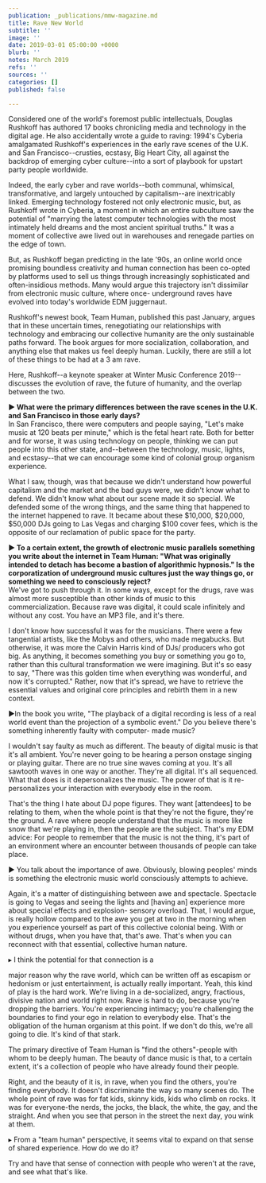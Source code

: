 ```yaml
---
publication: _publications/mmw-magazine.md
title: Rave New World
subtitle: ''
image: ''
date: 2019-03-01 05:00:00 +0000
blurb: ''
notes: March 2019
refs: ''
sources: ''
categories: []
published: false

---
```

Considered one of the world's foremost public intellectuals, Douglas Rushkoff has authored 17 books chronicling media and technology in the digital age. He also accidentally wrote a guide to raving: 1994's Cyberia amalgamated Rushkoff's experiences in the early rave scenes of the U.K. and San Francisco--crusties, ecstasy, Big Heart City, all against the backdrop of emerging cyber culture--into a sort of playbook for upstart party people worldwide.

Indeed, the early cyber and rave worlds--both communal, whimsical, transformative, and largely untouched by capitalism--are inextricably linked. Emerging technology fostered not only electronic music, but, as Rushkoff wrote in Cyberia, a moment in which an entire subculture saw the potential of "marrying the latest computer technologies with the most intimately held dreams and the most ancient spiritual truths." It was a moment of collective awe lived out in warehouses and renegade parties on the edge of town.

But, as Rushkoff began predicting in the late '90s, an online world once promising boundless creativity and human connection has been co-opted by platforms used to sell us things through increasingly sophisticated and often-insidious methods. Many would argue this trajectory isn't dissimilar from electronic music culture, where once- underground raves have evolved into today's worldwide EDM juggernaut.

Rushkoff's newest book, Team Human, published this past January, argues that in these uncertain times, renegotiating our relationships with technology and embracing our collective humanity are the only sustainable paths forward. The book argues for more socialization, collaboration, and anything else that makes us feel deeply human. Luckily, there are still a lot of these things to be had at a 3 am rave.

Here, Rushkoff--a keynote speaker at Winter Music Conference 2019--discusses the evolution of rave, the future of humanity, and the overlap between the two.

**► What were the primary differences between the rave scenes in the U.K. and San Francisco in those early days?**  
In San Francisco, there were computers and people saying, "Let's make music at 120 beats per minute," which is the fetal heart rate. Both for better and for worse, it was using technology on people, thinking we can put people into this other state, and--between the technology, music, lights, and ecstasy--that we can encourage some kind of colonial group organism experience.

What I saw, though, was that because we didn't understand how powerful capitalism and the market and the bad guys were, we didn't know what to defend. We didn't know what about our scene made it so special. We defended some of the wrong things, and the same thing that happened to the internet happened to rave. It became about these $10,000, $20,000, $50,000 DJs going to Las Vegas and charging $100 cover fees, which is the opposite of our reclamation of public space for the party.

**► To a certain extent, the growth of electronic music parallels something you write about the internet in Team Human: "What was originally intended to detach has become a bastion of algorithmic hypnosis." Is the corporatization of underground music cultures just the way things go, or something we need to consciously reject?**  
We've got to push through it. In some ways, except for the drugs, rave was almost more susceptible than other kinds of music to this commercialization. Because rave was digital, it could scale infinitely and without any cost. You have an MP3 file, and it's there.

I don't know how successful it was for the musicians. There were a few tangential artists, like the Mobys and others, who made megabucks. But otherwise, it was more the Calvin Harris kind of DJs/ producers who got big. As anything, it becomes something you buy or something you go to, rather than this cultural transformation we were imagining. But it's so easy to say, "There was this golden time when everything was wonderful, and now it's corrupted." Rather, now that it's spread, we have to retrieve the essential values and original core principles and rebirth them in a new context.

►In the book you write, "The playback of a digital recording is less of a real world event than the projection of a symbolic event." Do you believe there's something inherently faulty with computer- made music?

I wouldn't say faulty as much as different. The beauty of digital music is that it's all ambient. You're never going to be hearing a person onstage singing or playing guitar. There are no true sine waves coming at you. It's all sawtooth waves in one way or another. They're all digital. It's all sequenced. What that does is it depersonalizes the music. The power of that is it re-personalizes your interaction with everybody else in the room.

That's the thing I hate about DJ pope figures. They want \[attendees\] to be relating to them, when the whole point is that they're not the figure, they're the ground. A rave where people understand that the music is more like snow that we're playing in, then the people are the subject. That's my EDM advice: For people to remember that the music is not the thing, it's part of an environment where an encounter between thousands of people can take place.

► You talk about the importance of awe. Obviously, blowing peoples' minds is something the electronic music world consciously attempts to achieve.

Again, it's a matter of distinguishing between awe and spectacle. Spectacle is going to Vegas and seeing the lights and \[having an\] experience more about special effects and explosion- sensory overload. That, I would argue, is really hollow compared to the awe you get at two in the morning when you experience yourself as part of this collective colonial being. With or without drugs, when you have that, that's awe. That's when you can reconnect with that essential, collective human nature.

▸ I think the potential for that connection is a

major reason why the rave world, which can be written off as escapism or hedonism or just entertainment, is actually really important. Yeah, this kind of play is the hard work. We're living in a de-socialized, angry, fractious, divisive nation and world right now. Rave is hard to do, because you're dropping the barriers. You're experiencing intimacy; you're challenging the boundaries to find your ego in relation to everybody else. That's the obligation of the human organism at this point. If we don't do this, we're all going to die. It's kind of that stark.

The primary directive of Team Human is "find the others"-people with whom to be deeply human. The beauty of dance music is that, to a certain extent, it's a collection of people who have already found their people.

Right, and the beauty of it is, in rave, when you find the others, you're finding everybody. It doesn't discriminate the way so many scenes do. The whole point of rave was for fat kids, skinny kids, kids who climb on rocks. It was for everyone-the nerds, the jocks, the black, the white, the gay, and the straight. And when you see that person in the street the next day, you wink at them.

▸ From a "team human" perspective, it seems vital to expand on that sense of shared experience. How do we do it?

Try and have that sense of connection with people who weren't at the rave, and see what that's like.